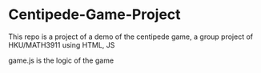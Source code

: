 # Centipede-Game-Project
This repo is a project of a demo of the centipede game, a group project of HKU/MATH3911 using HTML, JS 

game.js is the logic of the game 
